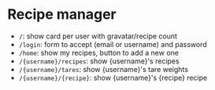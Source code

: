 # Recipe manager

* `/`: show card per user with gravatar/recipe count
* `/login`: form to accept (email or username) and password
* `/home`: show my recipes, button to add a new one
* `/{username}/recipes`: show {username}'s recipes
* `/{username}/tares`: show {username}'s tare weights
* `/{username}/{recipe}`: show {username}'s {recipe} recipe
